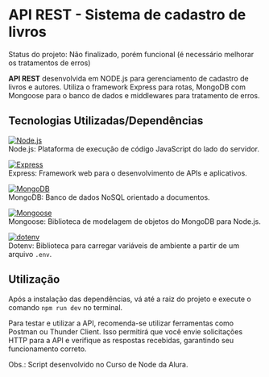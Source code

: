 # API REST - Sistema de cadastro de livros

Status do projeto: Não finalizado, porém funcional (é necessário melhorar os tratamentos de erros)

**API REST** desenvolvida em NODE.js para gerenciamento de cadastro de livros e autores. Utiliza o framework Express para rotas, MongoDB com Mongoose para o banco de dados e middlewares para tratamento de erros.

## Tecnologias Utilizadas/Dependências

[![Node.js](https://img.shields.io/badge/Node.js-14.x-green.svg)](https://nodejs.org/)  
Node.js: Plataforma de execução de código JavaScript do lado do servidor.


[![Express](https://img.shields.io/badge/Express-4.x-blue.svg)](https://expressjs.com/)  
Express: Framework web para o desenvolvimento de APIs e aplicativos.


[![MongoDB](https://img.shields.io/badge/MongoDB-4.x-green.svg)](https://www.mongodb.com/)  
MongoDB: Banco de dados NoSQL orientado a documentos.


[![Mongoose](https://img.shields.io/badge/Mongoose-6.x-orange.svg)](https://mongoosejs.com/)  
Mongoose: Biblioteca de modelagem de objetos do MongoDB para Node.js.


[![dotenv](https://img.shields.io/badge/dotenv-latest-yellow.svg)](https://www.npmjs.com/package/dotenv)  
Dotenv: Biblioteca para carregar variáveis de ambiente a partir de um arquivo `.env`.


## Utilização

Após a instalação das dependências, vá até a raiz do projeto e execute o comando `npm run dev` no terminal.

Para testar e utilizar a API, recomenda-se utilizar ferramentas como Postman ou Thunder Client. Isso permitirá que você envie solicitações HTTP para a API e verifique as respostas recebidas, garantindo seu funcionamento correto.

Obs.: Script desenvolvido no Curso de Node da Alura.

